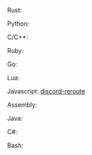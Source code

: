 Rust:

Python: 

C/C++:

Ruby:

Go:

Lua:

Javascript:  [discord-reroute](https://github.com/ashton0223/discord-reroute)

Assembly:

Java:

C#:

Bash: 
